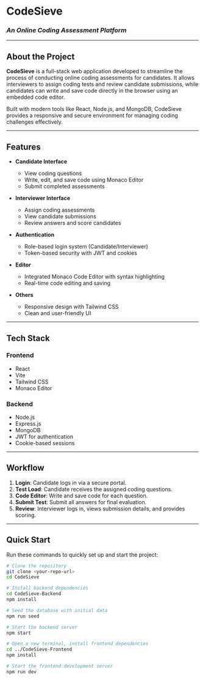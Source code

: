 # CodeSieve  
### _An Online Coding Assessment Platform_

---

## About the Project

**CodeSieve** is a full-stack web application developed to streamline the process of conducting online coding assessments for candidates. It allows interviewers to assign coding tests and review candidate submissions, while candidates can write and save code directly in the browser using an embedded code editor.

Built with modern tools like React, Node.js, and MongoDB, CodeSieve provides a responsive and secure environment for managing coding challenges effectively.

---

## Features

- **Candidate Interface**
  - View coding questions
  - Write, edit, and save code using Monaco Editor
  - Submit completed assessments

- **Interviewer Interface**
  - Assign coding assessments
  - View candidate submissions
  - Review answers and score candidates

- **Authentication**
  - Role-based login system (Candidate/Interviewer)
  - Token-based security with JWT and cookies

- **Editor**
  - Integrated Monaco Code Editor with syntax highlighting
  - Real-time code editing and saving

- **Others**
  - Responsive design with Tailwind CSS
  - Clean and user-friendly UI

---

## Tech Stack

### Frontend
- React
- Vite
- Tailwind CSS
- Monaco Editor

### Backend
- Node.js
- Express.js
- MongoDB
- JWT for authentication
- Cookie-based sessions

---

## Workflow

1. **Login**: Candidate logs in via a secure portal.  
2. **Test Load**: Candidate receives the assigned coding questions.  
3. **Code Editor**: Write and save code for each question.  
4. **Submit Test**: Submit all answers for final evaluation.  
5. **Review**: Interviewer logs in, views submission details, and provides scoring.

---

## Quick Start

Run these commands to quickly set up and start the project:

```bash
# Clone the repository
git clone <your-repo-url>
cd CodeSieve

# Install backend dependencies
cd CodeSieve-Backend
npm install

# Seed the database with initial data
npm run seed

# Start the backend server
npm start

# Open a new terminal, install frontend dependencies
cd ../CodeSieve-Frontend
npm install

# Start the frontend development server
npm run dev
